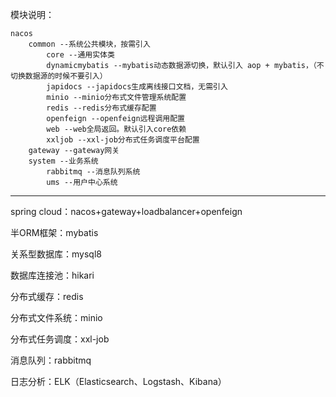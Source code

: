 模块说明：

    nacos
        common --系统公共模块，按需引入
            core --通用实体类
            dynamicmybatis --mybatis动态数据源切换，默认引入 aop + mybatis，（不切换数据源的时候不要引入）
            japidocs --japidocs生成离线接口文档，无需引入
            minio --minio分布式文件管理系统配置
            redis --redis分布式缓存配置
            openfeign --openfeign远程调用配置
            web --web全局返回。默认引入core依赖
            xxljob --xxl-job分布式任务调度平台配置
        gateway --gateway网关
        system --业务系统
            rabbitmq --消息队列系统
            ums --用户中心系统
---
spring cloud：nacos+gateway+loadbalancer+openfeign

半ORM框架：mybatis

关系型数据库：mysql8

数据库连接池：hikari

分布式缓存：redis

分布式文件系统：minio

分布式任务调度：xxl-job

消息队列：rabbitmq

日志分析：ELK（Elasticsearch、Logstash、Kibana）